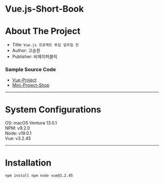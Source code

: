 # Vue.js-Short-Book

# About The Project

- Title: `Vue.js 프로젝트 투입 일주일 전`
- Author: 고승원
- Publisher: 비제이퍼블릭

### Sample Source Code

- [Vue-Project](https://github.com/seungwongo/vue-project)
- [Mini-Project-Shop](https://github.com/seungwongo/mini-project-shop)

---

# System Configurations

OS: macOS Ventura 13.0.1  
NPM: v9.2.0  
Node: v19.0.1  
Vue: v3.2.45

---

# Installation

```shell
npm install npm node vue@3.2.45
```

